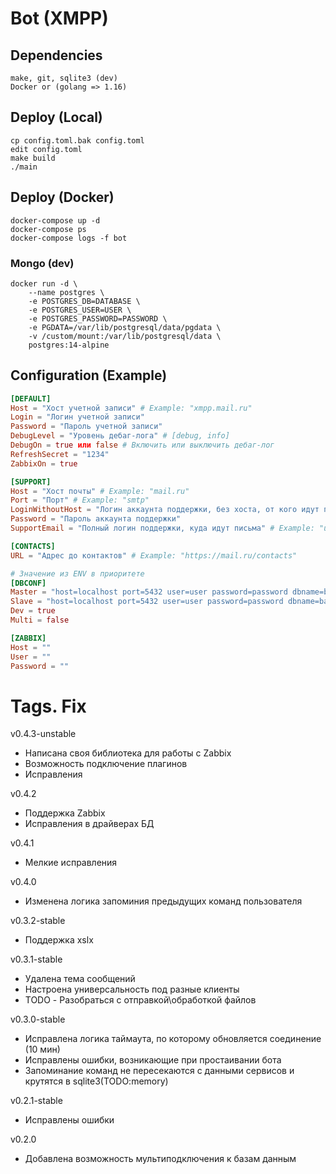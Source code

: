 # Bot (XMPP)

## Dependencies
```
make, git, sqlite3 (dev)
Docker or (golang => 1.16)
```
## Deploy (Local)
```
cp config.toml.bak config.toml
edit config.toml
make build
./main
```
## Deploy (Docker)
```
docker-compose up -d
docker-compose ps
docker-compose logs -f bot
```

### Mongo (dev)
```
docker run -d \
    --name postgres \
    -e POSTGRES_DB=DATABASE \
    -e POSTGRES_USER=USER \
    -e POSTGRES_PASSWORD=PASSWORD \
    -e PGDATA=/var/lib/postgresql/data/pgdata \
    -v /custom/mount:/var/lib/postgresql/data \
    postgres:14-alpine
```

## Configuration (Example)
```toml
[DEFAULT]
Host = "Хост учетной записи" # Example: "xmpp.mail.ru"
Login = "Логин учетной записи"
Password = "Пароль учетной записи" 
DebugLevel = "Уровень дебаг-лога" # [debug, info]
DebugOn = true или false # Включить или выключить дебаг-лог
RefreshSecret = "1234"
ZabbixOn = true

[SUPPORT]
Host = "Хост почты" # Example: "mail.ru"
Port = "Порт" # Example: "smtp"
LoginWithoutHost = "Логин аккаунта поддержки, без хоста, от кого идут письма" # Example: "user" 
Password = "Пароль аккаунта поддержки"
SupportEmail = "Полный логин поддержки, куда идут письма" # Example: "user@mail.ru"

[CONTACTS]
URL = "Адрес до контактов" # Example: "https://mail.ru/contacts"

# Значение из ENV в приоритете
[DBCONF]
Master = "host=localhost port=5432 user=user password=password dbname=backend sslmode=disable"
Slave = "host=localhost port=5432 user=user password=password dbname=backend sslmode=disable"
Dev = true
Multi = false

[ZABBIX]
Host = ""
User = ""
Password = ""
```

# Tags. Fix
v0.4.3-unstable
* Написана своя библиотека для работы с Zabbix
* Возможность подключение плагинов
* Исправления

v0.4.2
* Поддержка Zabbix
* Исправления в драйверах БД

v0.4.1
* Мелкие исправления

v0.4.0
* Изменена логика запоминия предыдущих команд пользователя

v0.3.2-stable
* Поддержка xslx 

v0.3.1-stable
* Удалена тема сообщений
* Настроена универсальность под разные клиенты
* TODO - Разобраться с отправкой\обработкой файлов

v0.3.0-stable
* Исправлена логика таймаута, по которому обновляется соединение (10 мин)
* Исправлены ошибки, возникающие при простаивании бота
* Запоминание команд не пересекаются с данными сервисов и крутятся в sqlite3(TODO:memory)

v0.2.1-stable
* Исправлены ошибки

v0.2.0
* Добавлена возможность мультиподключения к базам данным